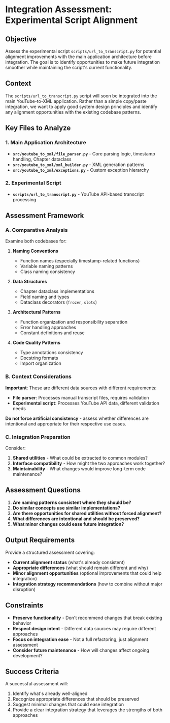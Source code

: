 # Integration Assessment: Experimental Script Alignment

## Objective
Assess the experimental script `scripts/url_to_transcript.py` for potential alignment improvements with the main application architecture before integration. The goal is to identify opportunities to make future integration smoother while maintaining the script's current functionality.

## Context
The `scripts/url_to_transcript.py` script will soon be integrated into the main YouTube-to-XML application. Rather than a simple copy/paste integration, we want to apply good system design principles and identify any alignment opportunities with the existing codebase patterns.

## Key Files to Analyze

### 1. Main Application Architecture
- **`src/youtube_to_xml/file_parser.py`** - Core parsing logic, timestamp handling, Chapter dataclass
- **`src/youtube_to_xml/xml_builder.py`** - XML generation patterns
- **`src/youtube_to_xml/exceptions.py`** - Custom exception hierarchy

### 2. Experimental Script
- **`scripts/url_to_transcript.py`** - YouTube API-based transcript processing

## Assessment Framework

### A. Comparative Analysis
Examine both codebases for:

1. **Naming Conventions**
   - Function names (especially timestamp-related functions)
   - Variable naming patterns
   - Class naming consistency

2. **Data Structures**
   - Chapter dataclass implementations
   - Field naming and types
   - Dataclass decorators (`frozen`, `slots`)

3. **Architectural Patterns**
   - Function organization and responsibility separation
   - Error handling approaches
   - Constant definitions and reuse

4. **Code Quality Patterns**
   - Type annotations consistency
   - Docstring formats
   - Import organization

### B. Context Considerations

**Important**: These are different data sources with different requirements:
- **File parser**: Processes manual transcript files, requires validation
- **Experimental script**: Processes YouTube API data, different validation needs

**Do not force artificial consistency** - assess whether differences are intentional and appropriate for their respective use cases.

### C. Integration Preparation

Consider:
1. **Shared utilities** - What could be extracted to common modules?
2. **Interface compatibility** - How might the two approaches work together?
3. **Maintainability** - What changes would improve long-term code maintenance?

## Assessment Questions

1. **Are naming patterns consistent where they should be?**
2. **Do similar concepts use similar implementations?**
3. **Are there opportunities for shared utilities without forced alignment?**
4. **What differences are intentional and should be preserved?**
5. **What minor changes could ease future integration?**

## Output Requirements

Provide a structured assessment covering:
- **Current alignment status** (what's already consistent)
- **Appropriate differences** (what should remain different and why)
- **Minor alignment opportunities** (optional improvements that could help integration)
- **Integration strategy recommendations** (how to combine without major disruption)

## Constraints

- **Preserve functionality** - Don't recommend changes that break existing behavior
- **Respect design intent** - Different data sources may require different approaches
- **Focus on integration ease** - Not a full refactoring, just alignment assessment
- **Consider future maintenance** - How will changes affect ongoing development?

## Success Criteria

A successful assessment will:
1. Identify what's already well-aligned
2. Recognize appropriate differences that should be preserved
3. Suggest minimal changes that could ease integration
4. Provide a clear integration strategy that leverages the strengths of both approaches